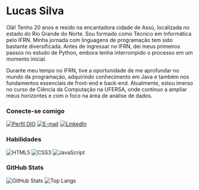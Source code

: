 # Lucas Silva
Olá! Tenho 20 anos e resido na encantadora cidade de Assú, localizada no estado do Rio Grande do Norte. Sou formado como Técnico em Informática pelo IFRN. Minha jornada com linguagens de programação tem sido bastante diversificada. Antes de ingressar no IFRN, dei meus primeiros passos no estudo de Python, embora tenha interrompido o processo em um momento inicial.

Durante meu tempo no IFRN, tive a oportunidade de me aprofundar no mundo da programação, adquirindo conhecimento em Java e também nos fundamentos essenciais de front-end e back-end. Atualmente, estou imerso no curso de Ciência da Computação na UFERSA, onde continuo a ampliar meus horizontes e com o foco na área de análise de dados.

### Conecte-se comigo
[![Perfil DIO](https://img.shields.io/badge/-Meu%20Perfil%20na%20DIO-30A3DC?style=for-the-badge)](https://web.dio.me/users/lucassilv0111/)
[![E-mail](https://img.shields.io/badge/-Email-000?style=for-the-badge&logo=microsoft-outlook&logoColor=E94D5F)](mailto:lucassilv0111@gmail.com)
[![LinkedIn](https://img.shields.io/badge/-LinkedIn-000?style=for-the-badge&logo=linkedin&logoColor=30A3DC)](https://www.linkedin.com/in/lucas-silva0111/)


### Habilidades
![HTML5](https://img.shields.io/badge/HTML-000?style=for-the-badge&logo=html5&logoColor=30A3DC)
![CSS3](https://img.shields.io/badge/CSS3-000?style=for-the-badge&logo=css3&logoColor=E94D5F)
![JavaScript](https://img.shields.io/badge/JavaScript-000?style=for-the-badge&logo=javascript&logoColor=30A3DC)


### GitHub Stats
![GitHub Stats](https://github-readme-stats.vercel.app/api?username=Lucassilv7&theme=transparent&bg_color=000&border_color=30A3DC&show_icons=true&icon_color=30A3DC&title_color=E94D5F&text_color=FFF)
![Top Langs](https://github-readme-stats-git-masterrstaa-rickstaa.vercel.app/api/top-langs/?username=Lucassilv7&layout=compact&bg_color=000&border_color=30A3DC&title_color=E94D5F&text_color=FFF)


